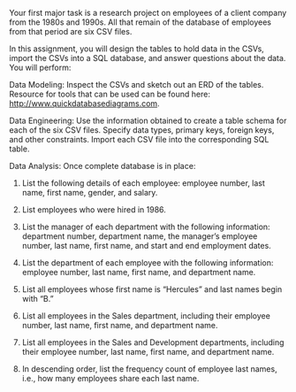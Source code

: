 Your first major task is a research project on employees of a client company from the 1980s and 1990s. All that remain of the database of employees from that period are six CSV files.

In this assignment, you will design the tables to hold data in the CSVs, import the CSVs into a SQL database, and answer questions about the data. You will perform:

Data Modeling:
Inspect the CSVs and sketch out an ERD of the tables.
Resource for tools that can be used can be found here: http://www.quickdatabasediagrams.com.

Data Engineering:
Use the information obtained to create a table schema for each of the six CSV files. Specify data types, primary keys, 
foreign keys, and other constraints. Import each CSV file into the corresponding SQL table.

Data Analysis:
Once complete database is in place:

1. List the following details of each employee: employee number, last name, first name, gender, and salary.

2. List employees who were hired in 1986.

3. List the manager of each department with the following information: department number, department name, 
the manager’s employee number, last name, first name, and start and end employment dates.

4. List the department of each employee with the following information: employee number, last name, 
first name, and department name.

5. List all employees whose first name is “Hercules” and last names begin with “B.”

6. List all employees in the Sales department, including their employee number, last name, first name, and department name.

7. List all employees in the Sales and Development departments, including their employee number, last name, first name, 
and department name.

8. In descending order, list the frequency count of employee last names, i.e., how many employees share each last name.
